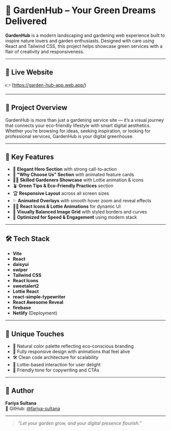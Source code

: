 # 🌿 GardenHub – Your Green Dreams Delivered

**GardenHub** is a modern landscaping and gardening web experience built to inspire nature lovers and garden enthusiasts. Designed with care using React and Tailwind CSS, this project helps showcase green services with a flair of creativity and responsiveness.

---

## 🔗 Live Website

👉 [https://garden-hub-app.web.app/)

---

## 🌱 Project Overview

GardenHub is more than just a gardening service site — it’s a visual journey that connects your eco-friendly lifestyle with smart digital aesthetics. Whether you’re browsing for ideas, seeking inspiration, or looking for professional services, GardenHub is your digital greenhouse.

---

## 🚀 Key Features

- 🌳 **Elegant Hero Section** with strong call-to-action
- 🌺 **"Why Choose Us" Section** with animated feature cards
- 🧑‍🌾 **Skilled Gardeners Showcase** with Lottie animation & icons
- 🪴 **Green Tips & Eco-Friendly Practices** section
- 🏆 **Responsive Layout** across all screen sizes
- ✨ **Animated Overlays** with smooth hover zoom and reveal effects
- 👩‍💻 **React Icons & Lottie Animations** for dynamic UI
- 📸 **Visually Balanced Image Grid** with styled borders and curves
- 🔋 **Optimized for Speed & Engagement** using modern stack

---

## 🛠️ Tech Stack

- **Vite**
- **React**
- **daisyui**
- **swiper**
- **Tailwind CSS**
- **React Icons**
- **sweetalert2**
- **Lottie React**
- **react-simple-typewriter**
- **React Awesome Reveal**
- **firebase**
- **Netlify** (Deployment)

---


## 🌟 Unique Touches

- 🍃 Natural color palette reflecting      eco-conscious branding
- 📱 Fully responsive design with animations that  feel alive
- 🛠️ Clean code architecture for scalability
- 🎥 Lottie-based interaction for user delight
- 💬 Friendly tone for copywriting and CTAs

---

## 👤 Author

**Fariya Sultana**  
🔗 GitHub: [@fariya-sultana](https://github.com/fariya-sultana)

---

> _“Let your garden grow, and your digital presence flourish.”_

